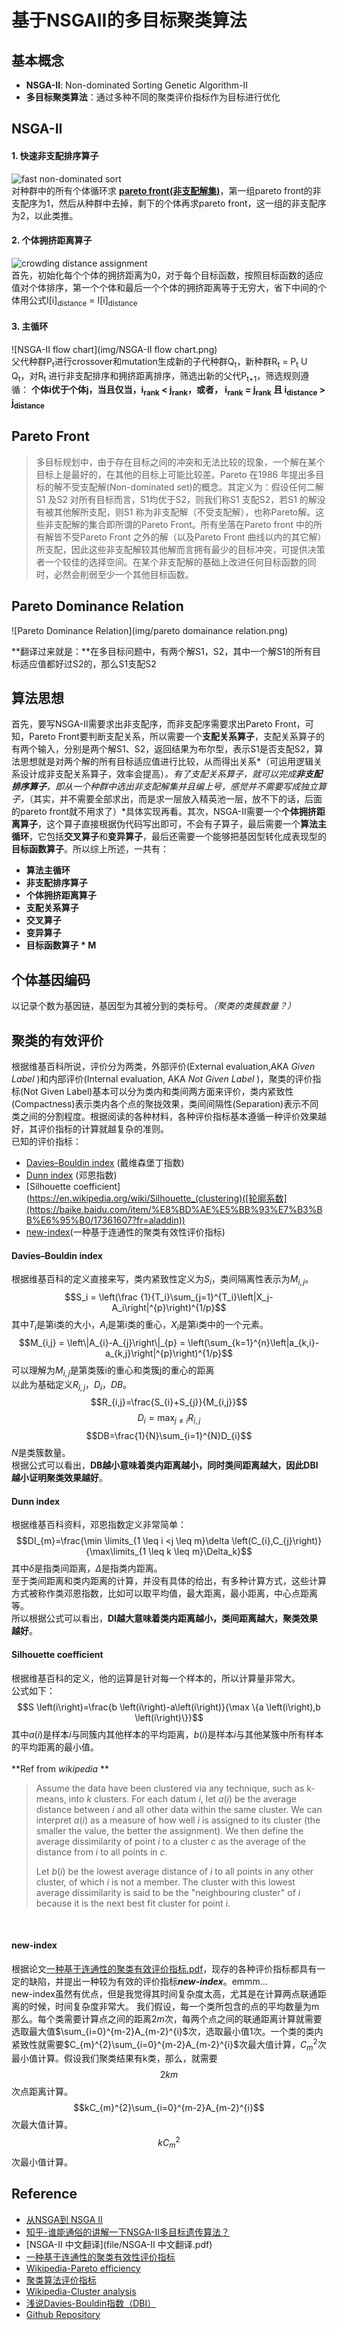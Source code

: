 # 基于NSGAII的多目标聚类算法

## 基本概念
- **NSGA-II**: Non-dominated Sorting Genetic Algorithm-II
- **多目标聚类算法**：通过多种不同的聚类评价指标作为目标进行优化

## NSGA-II

#### 1. 快速非支配排序算子<br>
![fast non-dominated sort](img/fast-non-dominated-sort.png)<br>
对种群中的所有个体循环求 **[pareto front(非支配解集)](https://baike.baidu.com/item/%E9%9D%9E%E6%94%AF%E9%85%8D%E8%A7%A3/6911808?fr=aladdin)**，第一组pareto front的非支配序为1，然后从种群中去掉，剩下的个体再求pareto front，这一组的非支配序为2，以此类推。

#### 2. 个体拥挤距离算子
![crowding distance assignment](img/crowding-distance-assignment.png)<br>
首先，初始化每个个体的拥挤距离为0，对于每个目标函数，按照目标函数的适应值对个体排序，第一个个体和最后一个个体的拥挤距离等于无穷大，省下中间的个体用公式I[i]<sub>distance</sub> = I[i]<sub>distance</sub>

#### 3. 主循环
![NSGA-II flow chart](img/NSGA-II flow chart.png)<br>
父代种群P<sub>t</sub>进行crossover和mutation生成新的子代种群Q<sub>t</sub>，新种群R<sub>t</sub> = P<sub>t</sub> U Q<sub>t</sub>，对R<sub>t</sub> 进行非支配排序和拥挤距离排序，筛选出新的父代P<sub>t+1</sub>，筛选规则遵循： **个体i优于个体j，当且仅当，i<sub>rank</sub> < j<sub>rank</sub>，或者， i<sub>rank</sub> = j<sub>rank</sub> 且 i<sub>distance</sub> > j<sub>distance</sub>**
## Pareto Front
> 多目标规划中，由于存在目标之间的冲突和无法比较的现象，一个解在某个目标上是最好的，在其他的目标上可能比较差。Pareto 在1986 年提出多目标的解不受支配解(Non-dominated set)的概念。其定义为：假设任何二解S1 及S2 对所有目标而言，S1均优于S2，则我们称S1 支配S2，若S1 的解没有被其他解所支配，则S1 称为非支配解（不受支配解），也称Pareto解。这些非支配解的集合即所谓的Pareto Front。所有坐落在Pareto front 中的所有解皆不受Pareto Front 之外的解（以及Pareto Front 曲线以内的其它解）所支配，因此这些非支配解较其他解而言拥有最少的目标冲突，可提供决策者一个较佳的选择空间。在某个非支配解的基础上改进任何目标函数的同时，必然会削弱至少一个其他目标函数。

## Pareto Dominance Relation
![Pareto Dominance Relation](img/pareto domainance relation.png)

**翻译过来就是：**在多目标问题中，有两个解S1，S2，其中一个解S1的所有目标适应值都好过S2的，那么S1支配S2

## 算法思想
首先，要写NSGA-II需要求出非支配序，而非支配序需要求出Pareto Front，可知，Pareto Front要判断支配关系，所以需要一个**支配关系算子**，支配关系算子的有两个输入，分别是两个解S1、S2，返回结果为布尔型，表示S1是否支配S2，算法思想就是对两个解的所有目标适应值进行比较，从而得出关系*（可运用逻辑关系设计成非支配关系算子，效率会提高）*。有了支配关系算子，就可以完成**非支配排序算子**，即从一个种群中选出非支配解集并且编上号，感觉并不需要写成独立算子，*（其实，并不需要全部求出，而是求一层放入精英池一层，放不下的话，后面的pareto front就不用求了）*具体实现再看。其次，NSGA-II需要一个**个体拥挤距离算子**，这个算子直接根据伪代码写出即可，不会有子算子，最后需要一个**算法主循环**，它包括**交叉算子**和**变异算子**，最后还需要一个能够把基因型转化成表现型的**目标函数算子**。所以综上所述，一共有：
* **算法主循环**
* **非支配排序算子**
* **个体拥挤距离算子**
* **支配关系算子**
* **交叉算子**
* **变异算子**
* **目标函数算子 * M**

## 个体基因编码
以记录个数为基因链，基因型为其被分到的类标号。*（聚类的类簇数量？）*

## 聚类的有效评价
根据维基百科所说，评价分为两类，外部评价(External evaluation,AKA *Given Label* )和内部评价(Internal evaluation, AKA *Not Given Label* )，聚类的评价指标(Not Given Label)基本可以分为类内和类间两方面来评价，类内紧致性(Compactness)表示类内各个点的聚拢效果，类间间隔性(Separation)表示不同类之间的分割程度。根据阅读的各种材料，各种评价指标基本遵循一种评价效果越好，其评价指标的计算就越复杂的准则。<br>
已知的评价指标：
* [Davies–Bouldin index](https://en.wikipedia.org/wiki/Davies%E2%80%93Bouldin_index) (戴维森堡丁指数)
* [Dunn index](https://en.wikipedia.org/wiki/Dunn_index) (邓恩指数)
* [Silhouette coefficient](https://en.wikipedia.org/wiki/Silhouette_(clustering)([轮廓系数](https://baike.baidu.com/item/%E8%BD%AE%E5%BB%93%E7%B3%BB%E6%95%B0/17361607?fr=aladdin))
* [new-index](file/一种基于连通性的聚类有效性评价指标.pdf)(一种基于连通性的聚类有效性评价指标)

#### Davies–Bouldin index
根据维基百科的定义直接来写，类内紧致性定义为$S_i$，类间隔离性表示为$M_{i,j}$。
$$S_i = \left(\frac {1}{T_i}\sum_{j=1}^{T_i}\left|X_j-A_i\right|^{p}\right)^{1/p}$$
其中$T_{i}$是第i类的大小，$A_{i}$是第i类的重心，$X_{i}$是第i类中的一个元素。
$$M_{i,j} = \left\|A_{i}-A_{j}\right\|_{p} = \left(\sum_{k=1}^{n}\left|a_{k,i}-a_{k,j}\right|^{p}\right)^{1/p}$$
可以理解为$M_{i,j}$是第类簇i的重心和类簇j的重心的距离<br>
以此为基础定义$R_{i,j}$，$D_{i}$，$DB$。
$$R_{i,j}=\frac{S_{i}+S_{j}}{M_{i,j}}$$
$$D_{i}=\max_{j \neq i}R_{i,j}$$
$$DB=\frac{1}{N}\sum_{i=1}^{N}D_{i}$$
$N$是类簇数量。<br>
根据公式可以看出，**DB越小意味着类内距离越小，同时类间距离越大，因此DBI越小证明聚类效果越好**。

#### Dunn index
根据维基百科资料，邓恩指数定义非常简单：
$$DI_{m}=\frac{\min \limits_{1 \leq i <j \leq m}\delta \left(C_{i},C_{j}\right)}{\max\limits_{1 \leq k \leq m}\Delta_k}$$
其中$\delta$是指类间距离，$\Delta$是指类内距离。<br>
至于类间距离和类内距离的计算，并没有具体的给出，有多种计算方式，这些计算方式被称作类邓恩指数，比如可以取平均值，最大距离，最小距离，中心点距离等。<br>
所以根据公式可以看出，**DI越大意味着类内距离越小，类间距离越大，聚类效果越好**。

#### Silhouette coefficient
根据维基百科的定义，他的运算是针对每一个样本的，所以计算量非常大。<br>
公式如下：
$$S \left(i\right)=\frac{b \left(i\right)-a\left(i\right)}{\max \{a \left(i\right),b \left(i\right)\}}$$
其中$a \left(i\right)$是样本$i$与同簇内其他样本的平均距离，$b\left(i\right)$是样本$i$与其他某簇中所有样本的平均距离的最小值。<br><br>
**Ref from *wikipedia* **
> Assume the data have been clustered via any technique, such as k-means, into $k$ clusters. For each datum $i$, let $a(i)$ be the average distance between $i$ and all other data within the same cluster. We can interpret $a(i)$ as a measure of how well $i$ is assigned to its cluster (the smaller the value, the better the assignment). We then define the average dissimilarity of point $i$ to a cluster $c$ as the average of the distance from $i$ to all points in $c$.
> 
> Let $b(i)$ be the lowest average distance of $i$ to all points in any other cluster, of which $i$ is not a member. The cluster with this lowest average dissimilarity is said to be the "neighbouring cluster" of $i$ because it is the next best fit cluster for point $i$.

<br>

#### new-index
根据论文[一种基于连通性的聚类有效评价指标.pdf](file/一种基于连通性的聚类有效性评价指标.pdf)，现存的各种评价指标都具有一定的缺陷，并提出一种较为有效的评价指标***new-index***。emmm... <br>
new-index虽然有优点，但是我觉得其时间复杂度太高，尤其是在计算两点联通距离的时候，时间复杂度非常大。
我们假设，每一个类所包含的点的平均数量为m那么。每个类需要计算点之间的距离$2m$次，每两个点之间的联通距离计算就需要选取最大值$\sum_{i=0}^{m-2}A_{m-2}^{i}$次，选取最小值1次。一个类的类内紧致性就需要$C_{m}^{2}\sum_{i=0}^{m-2}A_{m-2}^{i}$次最大值计算，$C_{m}^{2}$次最小值计算。假设我们聚类结果有k类，那么，就需要
$$2km$$
次点距离计算。
$$kC_{m}^{2}\sum_{i=0}^{m-2}A_{m-2}^{i}$$
次最大值计算。
$$kC_{m}^{2}$$
次最小值计算。

## Reference
* [从NSGA到 NSGA II](http://www.cnblogs.com/bnuvincent/p/52s68786.html)
* [知乎-谁能通俗的讲解一下NSGA-II多目标遗传算法？](https://www.zhihu.com/question/26990498)
* [NSGA-II 中文翻译](file/NSGA-II 中文翻译.pdf)
* [一种基于连通性的聚类有效性评价指标](file/一种基于连通性的聚类有效性评价指标.pdf)
* [Wikipedia-Pareto efficiency](https://en.wikipedia.org/wiki/Pareto_efficiency)
* [聚类算法评价指标](http://blog.csdn.net/sinat_33363493/article/details/52496011)
* [Wikipedia-Cluster analysis](https://en.wikipedia.org/wiki/Cluster_analysis#Internal_evaluation)
* [浅说Davies-Bouldin指数（DBI）](http://blog.sina.com.cn/s/blog_65c8baf901016flh.html)
* [Github Repository](https://github.com/MaxLeojh/NSGA-II)
